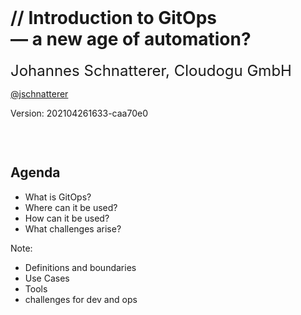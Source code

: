 <!-- .slide: style="text-align: center !important;"  -->
<!-- .slide: data-background-image="images/title.svg"  -->
<font size="100"><i class="fab fa-git-alt" style="color: #F05133"></i>&nbsp;<i class="fas fa-sync"></i></font>
<img data-src="images/k8s_logo.svg" width="5%;" />

<h1 class="title">
    <span class="title-accent">//</span> 
    Introduction to GitOps<br/> — a new age of automation?
</h1>

<font size="5">Johannes Schnatterer, Cloudogu GmbH</font>
<p class="printOnly">
    <a href='https://twitter.com/jschnatterer' class="social" target="_blank">
        <i class='fab fa-twitter'></i>
        @jschnatterer
    </a>
</p>

<div class="title-version">
Version: 202104261633-caa70e0
</div>

<p class="state-background" style="font-size: 0.9em">
    <a href="pdf/Introduction%20to%20GitOps.pdf">
       <i class="far fa-file-pdf"></i>
</a></p>

<a class="state-background" href="https://cloudogu.github.io/gitops-talks/"><img data-src="images/qr-slides.png" width="15%"/></a>

<br/>




## Agenda

- What is GitOps?
- Where can it be used?
- How can it be used? 
- What challenges arise?

Note:

- Definitions and boundaries
- Use Cases
- Tools
- challenges for dev and ops